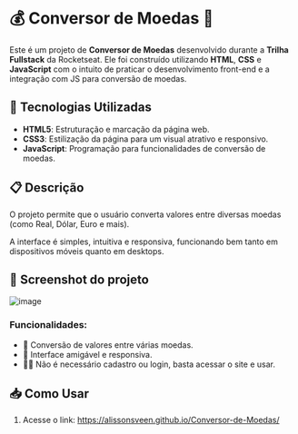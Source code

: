 # 💰 Conversor de Moedas 💸

Este é um projeto de **Conversor de Moedas** desenvolvido durante a **Trilha Fullstack** da Rocketseat. Ele foi construído utilizando **HTML**, **CSS** e **JavaScript** com o intuito de praticar o desenvolvimento front-end e a integração com JS para conversão de moedas.

## 🚀 Tecnologias Utilizadas

- **HTML5**: Estruturação e marcação da página web.
- **CSS3**: Estilização da página para um visual atrativo e responsivo.
- **JavaScript**: Programação para funcionalidades de conversão de moedas.

## 📋 Descrição

O projeto permite que o usuário converta valores entre diversas moedas (como Real, Dólar, Euro e mais).

A interface é simples, intuitiva e responsiva, funcionando bem tanto em dispositivos móveis quanto em desktops.

## 📸 Screenshot do projeto

![image](https://github.com/user-attachments/assets/04abdcd3-5e43-459e-b3c8-eb3d06ba30a5)


### Funcionalidades:
- 🏦 Conversão de valores entre várias moedas.
- 🎨 Interface amigável e responsiva.
- 🧑‍💻 Não é necessário cadastro ou login, basta acessar o site e usar.

## 📥 Como Usar

1. Acesse o link:
https://alissonsveen.github.io/Conversor-de-Moedas/

